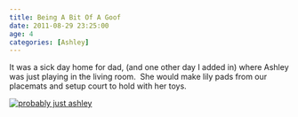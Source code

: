 ```yaml
---
title: Being A Bit Of A Goof
date: 2011-08-29 23:25:00
age: 4
categories: [Ashley]
---
```

It was a sick day home for dad, (and one other day I added in) where Ashley was just playing in the living room.  She would make lily pads from our placemats and setup court to hold with her toys.

[<img src="https://lh3.googleusercontent.com/MHoKC7jywZh824nSP7tQXvk0fnAlkt2YQse_tWZg8Ii8HdYUgP9pgHTKYyCT72J2zgemfe5TTKnLrq62rKCmUiQcuO13gXNACOCmNgYU8-0=w294-h220" alt="probably just ashley" class="wyseguys-album"/>](https://get.google.com/albumarchive/108001626876662627571/album/AF1QipMm6I6Qp69biMny25iMU0A4UxYp3lHwkGxRbnAh?authKey=CKuq5MOS957enQE)